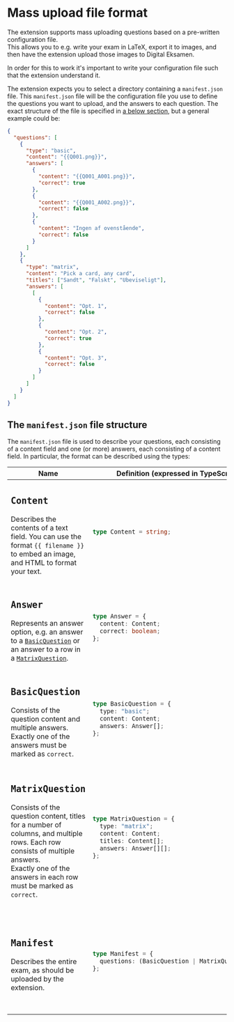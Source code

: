 # Mass upload file format

The extension supports mass uploading questions based on a pre-written configuration file.  
This allows you to e.g. write your exam in LaTeX, export it to images, and then have the extension upload those images to Digital Eksamen.

In order for this to work it's important to write your configuration file such that the extension understand it.

The extension expects you to select a directory containing a `manifest.json` file. This `manifest.json` file will be the configuration file you use to define the questions you want to upload, and the answers to each question. The exact structure of the file is specified in [a below section](#configjson-format), but a general example could be:

```json
{
  "questions": [
    {
      "type": "basic",
      "content": "{{Q001.png}}",
      "answers": [
        {
          "content": "{{Q001_A001.png}}",
          "correct": true
        },
        {
          "content": "{{Q001_A002.png}}",
          "correct": false
        },
        {
          "content": "Ingen af ovenstående",
          "correct": false
        }
      ]
    },
    {
      "type": "matrix",
      "content": "Pick a card, any card",
      "titles": ["Sandt", "Falskt", "Ubeviseligt"],
      "answers": [
        [
          {
            "content": "Opt. 1",
            "correct": false
          },
          {
            "content": "Opt. 2",
            "correct": true
          },
          {
            "content": "Opt. 3",
            "correct": false
          }
        ]
      ]
    }
  ]
}
```

## The `manifest.json` file structure

The `manifest.json` file is used to describe your questions, each consisting of a content field and one (or more) answers, each consisting of a content field. In particular, the format can be described using the types:

<table>
<thead>
<tr>
<th>Name</th>
<th>Definition (expressed in TypeScript)</th>
<th>Example</th>
</tr>
</thead>
<tbody>
<tr><td>

## `Content`

Describes the contents of a text field.
You can use the format `{{ filename }}` to embed an image, and HTML to format your text.

</td>
<td>

```typescript
type Content = string;
```

</td><td>

```json
"Pick the solution to the following equation: {{Q001.png}}"
```

</td></tr>
<tr><td>

## `Answer`

Represents an answer option, e.g. an answer to a [`BasicQuestion`](#basicquestion) or an answer to a row in a [`MatrixQuestion`](#matrixquestion).

</td><td>

```typescript
type Answer = {
  content: Content;
  correct: boolean;
};
```

</td><td>

```json
{
  "content": "{{Q001-A001.png}}",
  "correct": true
}
```

</td></tr>
<tr><td>

## `BasicQuestion`

Consists of the question content and multiple answers. Exactly one of the answers must be marked as `correct`.

</td><td>

```typescript
type BasicQuestion = {
  type: "basic";
  content: Content;
  answers: Answer[];
};
```

</td><td>

```json
{
  "type": "basic",
  "content": "Pick the solution to the following equation: {{Q001.png}}",
  "answers": [
    { "content": "{{Q001-A001.png}}", "correct": true },
    { "content": "{{Q001-A002.png}}", "correct": false },
    { "content": "{{Q001-A003.png}}", "correct": false }
  ]
}
```

</td></tr>
<tr><td>

## `MatrixQuestion`

Consists of the question content, titles for a number of columns, and multiple rows. Each row consists of multiple answers.  
Exactly one of the answers in each row must be marked as `correct`.

</td><td>

```typescript
type MatrixQuestion = {
  type: "matrix";
  content: Content;
  titles: Content[];
  answers: Answer[][];
};
```

</td><td>

```json
{
  "type": "matrix",
  "content": "Pick the lowest value in each row",
  "titles": ["Mulighed #1", "Mulighed #2"],
  "answers": [
    [
      { "content": "{{Q002-001-1.png}}", "correct": false },
      { "content": "{{Q002-001-2.png}}", "correct": true },
      { "content": "{{Q002-001-3.png}}", "correct": false }
    ],
    [
      { "content": "{{Q002-002-1.png}}", "correct": true },
      { "content": "{{Q002-002-2.png}}", "correct": false },
      { "content": "{{Q002-002-3.png}}", "correct": false }
    ]
  ]
}
```

</td></tr>
<tr><td>

## `Manifest`

Describes the entire exam, as should be uploaded by the extension.

</td><td>

```typescript
type Manifest = {
  questions: (BasicQuestion | MatrixQuestion)[];
};
```

</td><td>

```json
{
  "questions": [
    {
      "type": "basic"
      // ..., rest of the first question
    },
    {
      "type": "matrix"
      // ..., rest of the second question
    }
  ]
}
```

</td></tr>
</tbody>
</table>
